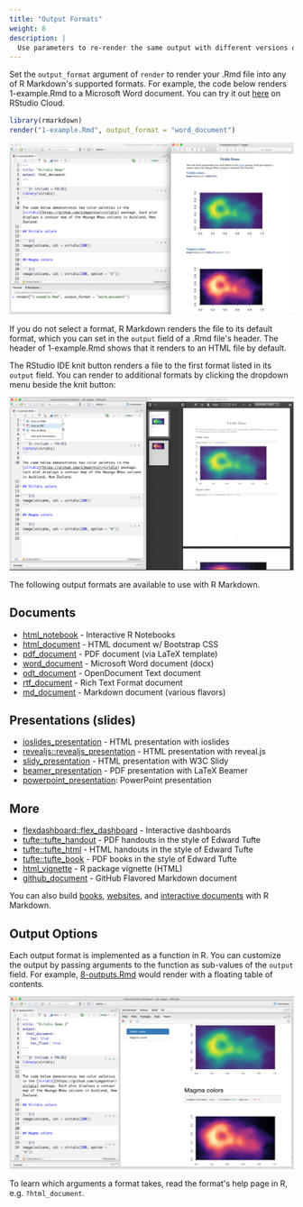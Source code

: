 ```yaml
---
title: "Output Formats"
weight: 8
description: | 
  Use parameters to re-render the same output with different versions of your data, or depending on different values present in your data.
---
```


Set the `output_format` argument of `render` to render your .Rmd file into any of R Markdown's supported formats. For example, the code below renders 1-example.Rmd to a Microsoft Word document. You can try it out [here](https://rstudio.cloud/project/181952) on RStudio Cloud. 


```r
library(rmarkdown)
render("1-example.Rmd", output_format = "word_document")
```

![](outputs-1-word.png)
</br>

If you do not select a format, R Markdown renders the file to its default format, which you can set in the `output` field of a .Rmd file's header. The header of 1-example.Rmd shows that it renders to an HTML file by default. 

The RStudio IDE knit button renders a file to the first format listed in its `output` field. You can render to additional formats by clicking the dropdown menu beside the knit button:

![](outputs-2-pdf.png)
</br>

The following output formats are available to use with R Markdown.

## Documents

* [html_notebook](https://bookdown.org/yihui/rmarkdown/notebook.html) - Interactive R Notebooks
* [html_document](https://bookdown.org/yihui/rmarkdown/html-document.html) - HTML document w/ Bootstrap CSS
* [pdf_document](https://bookdown.org/yihui/rmarkdown/pdf-document.html) - PDF document (via LaTeX template)
* [word_document](https://bookdown.org/yihui/rmarkdown/word-document.html) - Microsoft Word document (docx)
* [odt_document](https://bookdown.org/yihui/rmarkdown/opendocument-text-document.html) - OpenDocument Text document
* [rtf_document](https://bookdown.org/yihui/rmarkdown/rich-text-format-document.html) - Rich Text Format document
* [md_document](https://bookdown.org/yihui/rmarkdown/markdown-document.html) - Markdown document (various flavors)

## Presentations (slides)

* [ioslides_presentation](https://bookdown.org/yihui/rmarkdown/ioslides-presentation.html) - HTML presentation with ioslides
* [revealjs::revealjs_presentation](https://bookdown.org/yihui/rmarkdown/revealjs.html) - HTML presentation with reveal.js
* [slidy_presentation](https://bookdown.org/yihui/rmarkdown/slidy-presentation.html) - HTML presentation with W3C Slidy
* [beamer_presentation](https://bookdown.org/yihui/rmarkdown/beamer-presentation.html) - PDF presentation with LaTeX Beamer
* [powerpoint_presentation](https://bookdown.org/yihui/rmarkdown/powerpoint-presentation.html): PowerPoint presentation

## More

* [flexdashboard::flex_dashboard](/flexdashboard/) - Interactive dashboards
* [tufte::tufte_handout](https://bookdown.org/yihui/rmarkdown/tufte-handouts.html) - PDF handouts in the style of Edward Tufte
* [tufte::tufte_html](https://bookdown.org/yihui/rmarkdown/tufte-handouts.html) - HTML handouts in the style of Edward Tufte
* [tufte::tufte_book](https://bookdown.org/yihui/rmarkdown/tufte-handouts.html) - PDF books in the style of Edward Tufte
* [html_vignette](https://bookdown.org/yihui/rmarkdown/r-package-vignette.html) - R package vignette (HTML)
* [github_document](/github_document_format.html) - GitHub Flavored Markdown document

You can also build [books](https://bookdown.org/), [websites](https://bookdown.org/yihui/rmarkdown/rmarkdown-site.html), and [interactive documents](https://bookdown.org/yihui/rmarkdown/shiny-documents.html) with R Markdown.


## Output Options

Each output format is implemented as a function in R. You can customize the output by passing arguments to the function as sub-values of the `output` field. For example, [8-outputs.Rmd](https://rstudio.cloud/project/181952) would render with a floating table of contents.

![](outputs-3-toc.png)
</br>

To learn which arguments a format takes, read the format's help page in R, e.g. `?html_document`.
